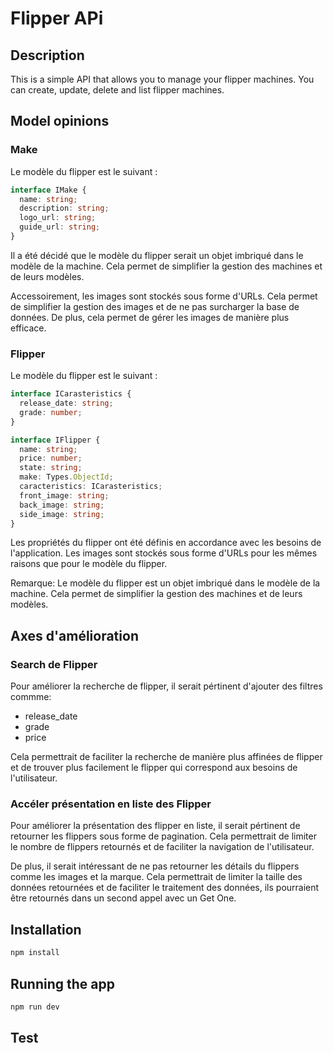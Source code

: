 # Flipper APi

## Description

This is a simple API that allows you to manage your flipper machines. You can create, update, delete and list flipper machines.

## Model opinions

### Make

Le modèle du flipper est le suivant :

```ts
interface IMake {
  name: string;
  description: string;
  logo_url: string;
  guide_url: string;
}
```

Il a été décidé que le modèle du flipper serait un objet imbriqué dans le modèle de la machine. Cela permet de simplifier la gestion des machines et de leurs modèles.

Accessoirement, les images sont stockés sous forme d'URLs. Cela permet de simplifier la gestion des images et de ne pas surcharger la base de données. De plus, cela permet de gérer les images de manière plus efficace.

### Flipper

Le modèle du flipper est le suivant :

```ts
interface ICarasteristics {
  release_date: string;
  grade: number;
}

interface IFlipper {
  name: string;
  price: number;
  state: string;
  make: Types.ObjectId;
  caracteristics: ICarasteristics;
  front_image: string;
  back_image: string;
  side_image: string;
}
```

Les propriétés du flipper ont été définis en accordance avec les besoins de l'application. Les images sont stockés sous forme d'URLs pour les mêmes raisons que pour le modèle du flipper.

Remarque: Le modèle du flipper est un objet imbriqué dans le modèle de la machine. Cela permet de simplifier la gestion des machines et de leurs modèles.

## Axes d'amélioration

### Search de Flipper

Pour améliorer la recherche de flipper, il serait pértinent d'ajouter des filtres commme:

- release_date
- grade
- price

Cela permettrait de faciliter la recherche de manière plus affinées de flipper et de trouver plus facilement le flipper qui correspond aux besoins de l'utilisateur.

### Accéler présentation en liste des Flipper

Pour améliorer la présentation des flipper en liste, il serait pértinent de retourner les flippers sous forme de pagination. Cela permettrait de limiter le nombre de flippers retournés et de faciliter la navigation de l'utilisateur.

De plus, il serait intéressant de ne pas retourner les détails du flippers comme les images et la marque. Cela permettrait de limiter la taille des données retournées et de faciliter le traitement des données, ils pourraient être retournés dans un second appel avec un Get One.


## Installation

```sh
npm install
```

## Running the app

```sh
npm run dev
```

## Test

